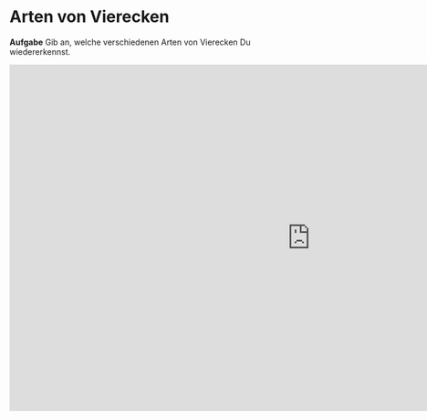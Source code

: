 # Arten von Vierecken

**Aufgabe**
Gib an, welche verschiedenen Arten von Vierecken Du wiedererkennst.

<iframe scrolling="no" src="https://www.geogebra.org/material/iframe/id/rFn2fqeA/width/1053/height/607/border/888888/smb/false/stb/false/stbh/false/ai/false/asb/false/sri/true/rc/false/ld/false/sdz/true/ctl/false" width="1053px" height="607px" style="border:0px;"> </iframe>